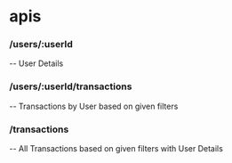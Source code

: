 # apis

### /users/:userId  
  -- User Details


### /users/:userId/transactions 
  -- Transactions by User based on given filters



### /transactions 
  -- All Transactions based on given filters with User Details
